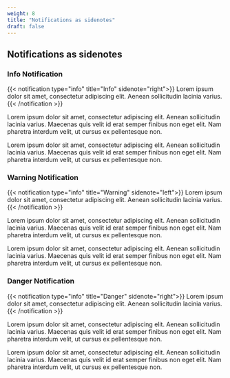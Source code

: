 ```yaml
---
weight: 8
title: "Notifications as sidenotes"
draft: false
---
```


## Notifications as sidenotes

### Info Notification

{{< notification type="info" title="Info" sidenote="right">}}
Lorem ipsum dolor sit amet, consectetur adipiscing elit. Aenean sollicitudin lacinia varius.
{{< /notification >}}

Lorem ipsum dolor sit amet, consectetur adipiscing elit. Aenean sollicitudin lacinia varius. Maecenas quis velit id erat semper finibus non eget elit. Nam pharetra interdum velit, ut cursus ex pellentesque non.

Lorem ipsum dolor sit amet, consectetur adipiscing elit. Aenean sollicitudin lacinia varius. Maecenas quis velit id erat semper finibus non eget elit. Nam pharetra interdum velit, ut cursus ex pellentesque non.

### Warning Notification

{{< notification type="info" title="Warning" sidenote="left">}}
Lorem ipsum dolor sit amet, consectetur adipiscing elit. Aenean sollicitudin lacinia varius.
{{< /notification >}}

Lorem ipsum dolor sit amet, consectetur adipiscing elit. Aenean sollicitudin lacinia varius. Maecenas quis velit id erat semper finibus non eget elit. Nam pharetra interdum velit, ut cursus ex pellentesque non.

Lorem ipsum dolor sit amet, consectetur adipiscing elit. Aenean sollicitudin lacinia varius. Maecenas quis velit id erat semper finibus non eget elit. Nam pharetra interdum velit, ut cursus ex pellentesque non.

### Danger Notification

{{< notification type="info" title="Danger" sidenote="right">}}
Lorem ipsum dolor sit amet, consectetur adipiscing elit. Aenean sollicitudin lacinia varius.
{{< /notification >}}

Lorem ipsum dolor sit amet, consectetur adipiscing elit. Aenean sollicitudin lacinia varius. Maecenas quis velit id erat semper finibus non eget elit. Nam pharetra interdum velit, ut cursus ex pellentesque non.

Lorem ipsum dolor sit amet, consectetur adipiscing elit. Aenean sollicitudin lacinia varius. Maecenas quis velit id erat semper finibus non eget elit. Nam pharetra interdum velit, ut cursus ex pellentesque non.



